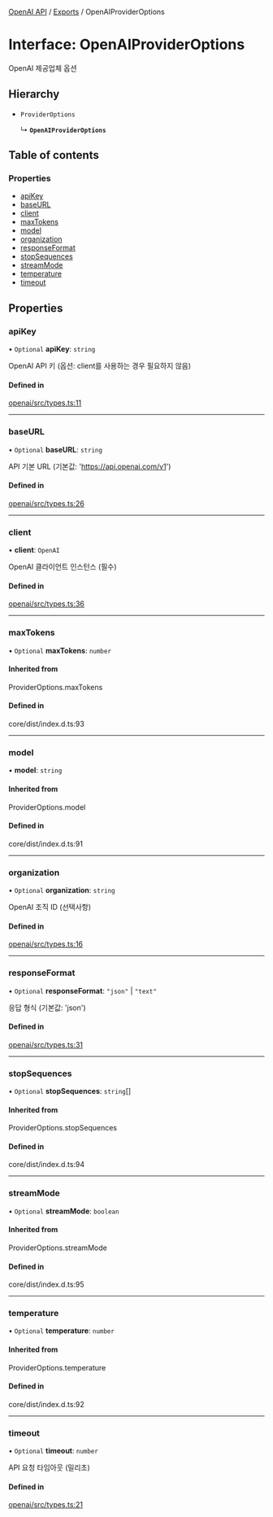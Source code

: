 [OpenAI API](../../) / [Exports](../modules) / OpenAIProviderOptions

# Interface: OpenAIProviderOptions

OpenAI 제공업체 옵션

## Hierarchy

- `ProviderOptions`

  ↳ **`OpenAIProviderOptions`**

## Table of contents

### Properties

- [apiKey](OpenAIProviderOptions#apikey)
- [baseURL](OpenAIProviderOptions#baseurl)
- [client](OpenAIProviderOptions#client)
- [maxTokens](OpenAIProviderOptions#maxtokens)
- [model](OpenAIProviderOptions#model)
- [organization](OpenAIProviderOptions#organization)
- [responseFormat](OpenAIProviderOptions#responseformat)
- [stopSequences](OpenAIProviderOptions#stopsequences)
- [streamMode](OpenAIProviderOptions#streammode)
- [temperature](OpenAIProviderOptions#temperature)
- [timeout](OpenAIProviderOptions#timeout)

## Properties

### apiKey

• `Optional` **apiKey**: `string`

OpenAI API 키 (옵션: client를 사용하는 경우 필요하지 않음)

#### Defined in

[openai/src/types.ts:11](https://github.com/woojubb/robota/blob/1202ed01072674e4ff6307d72c09a57873f8f949/packages/openai/src/types.ts#L11)

___

### baseURL

• `Optional` **baseURL**: `string`

API 기본 URL (기본값: 'https://api.openai.com/v1')

#### Defined in

[openai/src/types.ts:26](https://github.com/woojubb/robota/blob/1202ed01072674e4ff6307d72c09a57873f8f949/packages/openai/src/types.ts#L26)

___

### client

• **client**: `OpenAI`

OpenAI 클라이언트 인스턴스 (필수)

#### Defined in

[openai/src/types.ts:36](https://github.com/woojubb/robota/blob/1202ed01072674e4ff6307d72c09a57873f8f949/packages/openai/src/types.ts#L36)

___

### maxTokens

• `Optional` **maxTokens**: `number`

#### Inherited from

ProviderOptions.maxTokens

#### Defined in

core/dist/index.d.ts:93

___

### model

• **model**: `string`

#### Inherited from

ProviderOptions.model

#### Defined in

core/dist/index.d.ts:91

___

### organization

• `Optional` **organization**: `string`

OpenAI 조직 ID (선택사항)

#### Defined in

[openai/src/types.ts:16](https://github.com/woojubb/robota/blob/1202ed01072674e4ff6307d72c09a57873f8f949/packages/openai/src/types.ts#L16)

___

### responseFormat

• `Optional` **responseFormat**: ``"json"`` \| ``"text"``

응답 형식 (기본값: 'json')

#### Defined in

[openai/src/types.ts:31](https://github.com/woojubb/robota/blob/1202ed01072674e4ff6307d72c09a57873f8f949/packages/openai/src/types.ts#L31)

___

### stopSequences

• `Optional` **stopSequences**: `string`[]

#### Inherited from

ProviderOptions.stopSequences

#### Defined in

core/dist/index.d.ts:94

___

### streamMode

• `Optional` **streamMode**: `boolean`

#### Inherited from

ProviderOptions.streamMode

#### Defined in

core/dist/index.d.ts:95

___

### temperature

• `Optional` **temperature**: `number`

#### Inherited from

ProviderOptions.temperature

#### Defined in

core/dist/index.d.ts:92

___

### timeout

• `Optional` **timeout**: `number`

API 요청 타임아웃 (밀리초)

#### Defined in

[openai/src/types.ts:21](https://github.com/woojubb/robota/blob/1202ed01072674e4ff6307d72c09a57873f8f949/packages/openai/src/types.ts#L21)
